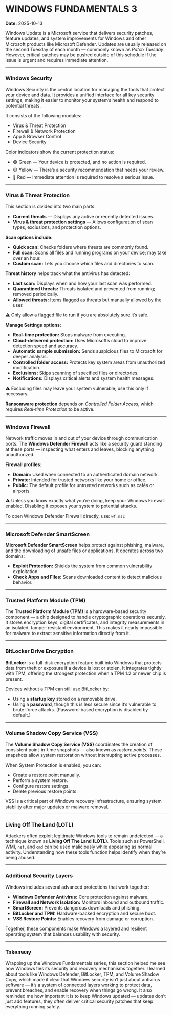 # WINDOWS FUNDAMENTALS 3

**Date:** 2025-10-13  

Windows Update is a Microsoft service that delivers security patches, feature updates, and system improvements for Windows and other Microsoft products like Microsoft Defender. Updates are usually released on the second Tuesday of each month — commonly known as *Patch Tuesday*. However, critical patches may be pushed outside of this schedule if the issue is urgent and requires immediate attention.

---

### Windows Security

Windows Security is the central location for managing the tools that protect your device and data. It provides a unified interface for all key security settings, making it easier to monitor your system’s health and respond to potential threats.

It consists of the following modules:
- Virus & Threat Protection
- Firewall & Network Protection
- App & Browser Control
- Device Security

Color indicators show the current protection status:
- 🟢 Green — Your device is protected, and no action is required.
- 🟡 Yellow — There’s a security recommendation that needs your review.
- 🔴 Red — Immediate attention is required to resolve a serious issue.

---

### Virus & Threat Protection

This section is divided into two main parts:
- **Current threats** — Displays any active or recently detected issues.
- **Virus & threat protection settings** — Allows configuration of scan types, exclusions, and protection options.

**Scan options include:**
- **Quick scan:** Checks folders where threats are commonly found.
- **Full scan:** Scans all files and running programs on your device; may take over an hour.
- **Custom scan:** Lets you choose which files and directories to scan.

**Threat history** helps track what the antivirus has detected:
- **Last scan:** Displays when and how your last scan was performed.
- **Quarantined threats:** Threats isolated and prevented from running; removed periodically.
- **Allowed threats:** Items flagged as threats but manually allowed by the user.

⚠️ Only allow a flagged file to run if you are absolutely sure it’s safe.

**Manage Settings options:**
- **Real-time protection:** Stops malware from executing.
- **Cloud-delivered protection:** Uses Microsoft’s cloud to improve detection speed and accuracy.
- **Automatic sample submission:** Sends suspicious files to Microsoft for deeper analysis.
- **Controlled folder access:** Protects key system areas from unauthorized modification.
- **Exclusions:** Skips scanning of specified files or directories.
- **Notifications:** Displays critical alerts and system health messages.

⚠️ Excluding files may leave your system vulnerable; use this only if necessary.

**Ransomware protection** depends on *Controlled Folder Access*, which requires *Real-time Protection* to be active.

---

### Windows Firewall

Network traffic moves in and out of your device through communication ports. The **Windows Defender Firewall** acts like a security guard standing at these ports — inspecting what enters and leaves, blocking anything unauthorized.

**Firewall profiles:**
- **Domain:** Used when connected to an authenticated domain network.
- **Private:** Intended for trusted networks like your home or office.
- **Public:** The default profile for untrusted networks such as cafés or airports.

⚠️ Unless you know exactly what you’re doing, keep your Windows Firewall enabled. Disabling it exposes your system to potential attacks.

To open Windows Defender Firewall directly, use:
`wf.msc`

---

### Microsoft Defender SmartScreen

**Microsoft Defender SmartScreen** helps protect against phishing, malware, and the downloading of unsafe files or applications. It operates across two domains:
- **Exploit Protection:** Shields the system from common vulnerability exploitation.
- **Check Apps and Files:** Scans downloaded content to detect malicious behavior.

---

### Trusted Platform Module (TPM)

The **Trusted Platform Module (TPM)** is a hardware-based security component — a chip designed to handle cryptographic operations securely. It stores encryption keys, digital certificates, and integrity measurements in an isolated, tamper-resistant environment. This makes it nearly impossible for malware to extract sensitive information directly from it.

---

### BitLocker Drive Encryption

**BitLocker** is a full-disk encryption feature built into Windows that protects data from theft or exposure if a device is lost or stolen. It integrates tightly with TPM, offering the strongest protection when a TPM 1.2 or newer chip is present.

Devices without a TPM can still use BitLocker by:
- Using a **startup key** stored on a removable drive.
- Using a **password**, though this is less secure since it’s vulnerable to brute-force attacks. (Password-based encryption is disabled by default.)

---

### Volume Shadow Copy Service (VSS)

The **Volume Shadow Copy Service (VSS)** coordinates the creation of consistent point-in-time snapshots — also known as *restore points*. These snapshots allow system restoration without interrupting active processes.

When System Protection is enabled, you can:
- Create a restore point manually.
- Perform a system restore.
- Configure restore settings.
- Delete previous restore points.

VSS is a critical part of Windows recovery infrastructure, ensuring system stability after major updates or malware removal.

---

### Living Off The Land (LOTL)

Attackers often exploit legitimate Windows tools to remain undetected — a technique known as **Living Off The Land (LOTL)**. Tools such as PowerShell, WMI, `net`, and `cmd` can be used maliciously while appearing as normal activity. Understanding how these tools function helps identify when they’re being abused.

---

### Additional Security Layers

Windows includes several advanced protections that work together:
- **Windows Defender Antivirus:** Core protection against malware.
- **Firewall and Network Isolation:** Monitors inbound and outbound traffic.
- **SmartScreen:** Prevents dangerous downloads and phishing.
- **BitLocker and TPM:** Hardware-backed encryption and secure boot.
- **VSS Restore Points:** Enables recovery from damage or corruption.

Together, these components make Windows a layered and resilient operating system that balances usability with security.

---

### Takeaway

Wrapping up the Windows Fundamentals series, this section helped me see how Windows ties its security and recovery mechanisms together. I learned about tools like Windows Defender, BitLocker, TPM, and Volume Shadow Copy, which made it clear that Windows security isn’t just about antivirus software — it’s a system of connected layers working to protect data, prevent breaches, and enable recovery when things go wrong. It also reminded me how important it is to keep Windows updated — updates don’t just add features, they often deliver critical security patches that keep everything running safely.